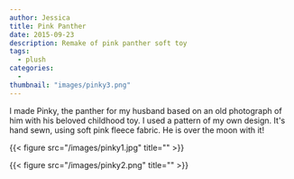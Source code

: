 ```yaml
---
author: Jessica
title: Pink Panther
date: 2015-09-23
description: Remake of pink panther soft toy
tags:
  - plush
categories:
  - 
thumbnail: "images/pinky3.png"
---
```


I made Pinky, the panther for my husband based on an old photograph of him with his beloved childhood toy. ​I used a pattern of my own design. It's hand sewn, using soft pink fleece fabric.  He is over the moon with it!

{{< figure src="/images/pinky1.jpg" title="" >}}

{{< figure src="/images/pinky2.png" title="" >}}